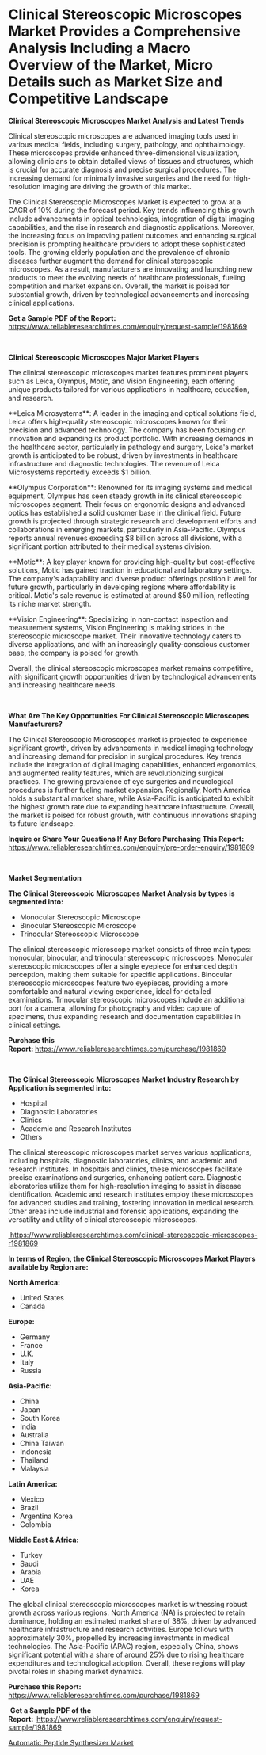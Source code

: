 <p><h1>Clinical Stereoscopic Microscopes Market Provides a Comprehensive Analysis Including a Macro Overview of the Market, Micro Details such as Market Size and Competitive Landscape</h1></p><p><strong>Clinical Stereoscopic Microscopes Market Analysis and Latest Trends</strong></p>
<p><p>Clinical stereoscopic microscopes are advanced imaging tools used in various medical fields, including surgery, pathology, and ophthalmology. These microscopes provide enhanced three-dimensional visualization, allowing clinicians to obtain detailed views of tissues and structures, which is crucial for accurate diagnosis and precise surgical procedures. The increasing demand for minimally invasive surgeries and the need for high-resolution imaging are driving the growth of this market.</p><p>The Clinical Stereoscopic Microscopes Market is expected to grow at a CAGR of 10% during the forecast period. Key trends influencing this growth include advancements in optical technologies, integration of digital imaging capabilities, and the rise in research and diagnostic applications. Moreover, the increasing focus on improving patient outcomes and enhancing surgical precision is prompting healthcare providers to adopt these sophisticated tools. The growing elderly population and the prevalence of chronic diseases further augment the demand for clinical stereoscopic microscopes. As a result, manufacturers are innovating and launching new products to meet the evolving needs of healthcare professionals, fueling competition and market expansion. Overall, the market is poised for substantial growth, driven by technological advancements and increasing clinical applications.</p></p>
<p><strong>Get a Sample PDF of the Report:&nbsp;</strong> <a href="https://www.reliableresearchtimes.com/enquiry/request-sample/1981869?utm_campaign=3211&utm_medium=2&utm_source=Github&utm_content=ia&utm_term=05032025&utm_id=clinical-stereoscopic-microscopes">https://www.reliableresearchtimes.com/enquiry/request-sample/1981869</a></p>
<p>&nbsp;</p>
<p><strong>Clinical Stereoscopic Microscopes Major Market Players</strong></p>
<p><p>The clinical stereoscopic microscopes market features prominent players such as Leica, Olympus, Motic, and Vision Engineering, each offering unique products tailored for various applications in healthcare, education, and research.</p><p>**Leica Microsystems**: A leader in the imaging and optical solutions field, Leica offers high-quality stereoscopic microscopes known for their precision and advanced technology. The company has been focusing on innovation and expanding its product portfolio. With increasing demands in the healthcare sector, particularly in pathology and surgery, Leica's market growth is anticipated to be robust, driven by investments in healthcare infrastructure and diagnostic technologies. The revenue of Leica Microsystems reportedly exceeds $1 billion.</p><p>**Olympus Corporation**: Renowned for its imaging systems and medical equipment, Olympus has seen steady growth in its clinical stereoscopic microscopes segment. Their focus on ergonomic designs and advanced optics has established a solid customer base in the clinical field. Future growth is projected through strategic research and development efforts and collaborations in emerging markets, particularly in Asia-Pacific. Olympus reports annual revenues exceeding $8 billion across all divisions, with a significant portion attributed to their medical systems division.</p><p>**Motic**: A key player known for providing high-quality but cost-effective solutions, Motic has gained traction in educational and laboratory settings. The company's adaptability and diverse product offerings position it well for future growth, particularly in developing regions where affordability is critical. Motic's sale revenue is estimated at around $50 million, reflecting its niche market strength.</p><p>**Vision Engineering**: Specializing in non-contact inspection and measurement systems, Vision Engineering is making strides in the stereoscopic microscope market. Their innovative technology caters to diverse applications, and with an increasingly quality-conscious customer base, the company is poised for growth. </p><p>Overall, the clinical stereoscopic microscopes market remains competitive, with significant growth opportunities driven by technological advancements and increasing healthcare needs.</p></p>
<p>&nbsp;</p>
<p><strong>What Are The Key Opportunities For Clinical Stereoscopic Microscopes Manufacturers?</strong></p>
<p><p>The Clinical Stereoscopic Microscopes market is projected to experience significant growth, driven by advancements in medical imaging technology and increasing demand for precision in surgical procedures. Key trends include the integration of digital imaging capabilities, enhanced ergonomics, and augmented reality features, which are revolutionizing surgical practices. The growing prevalence of eye surgeries and neurological procedures is further fueling market expansion. Regionally, North America holds a substantial market share, while Asia-Pacific is anticipated to exhibit the highest growth rate due to expanding healthcare infrastructure. Overall, the market is poised for robust growth, with continuous innovations shaping its future landscape.</p></p>
<p><strong>Inquire or Share Your Questions If Any Before Purchasing This Report:</strong> <a href="https://www.reliableresearchtimes.com/enquiry/pre-order-enquiry/1981869?utm_campaign=3211&utm_medium=2&utm_source=Github&utm_content=ia&utm_term=05032025&utm_id=clinical-stereoscopic-microscopes">https://www.reliableresearchtimes.com/enquiry/pre-order-enquiry/1981869</a></p>
<p>&nbsp;</p>
<p><strong>Market Segmentation</strong></p>
<p><strong>The Clinical Stereoscopic Microscopes Market Analysis by types is segmented into:</strong></p>
<p><ul><li>Monocular Stereoscopic Microscope</li><li>Binocular Stereoscopic Microscope</li><li>Trinocular Stereoscopic Microscope</li></ul></p>
<p><p>The clinical stereoscopic microscope market consists of three main types: monocular, binocular, and trinocular stereoscopic microscopes. Monocular stereoscopic microscopes offer a single eyepiece for enhanced depth perception, making them suitable for specific applications. Binocular stereoscopic microscopes feature two eyepieces, providing a more comfortable and natural viewing experience, ideal for detailed examinations. Trinocular stereoscopic microscopes include an additional port for a camera, allowing for photography and video capture of specimens, thus expanding research and documentation capabilities in clinical settings.</p></p>
<p><strong>Purchase this Report:&nbsp;</strong><a href="https://www.reliableresearchtimes.com/purchase/1981869?utm_campaign=3211&utm_medium=2&utm_source=Github&utm_content=ia&utm_term=05032025&utm_id=clinical-stereoscopic-microscopes">https://www.reliableresearchtimes.com/purchase/1981869</a></p>
<p>&nbsp;</p>
<p><strong>The Clinical Stereoscopic Microscopes Market Industry Research by Application is segmented into:</strong></p>
<p><ul><li>Hospital</li><li>Diagnostic Laboratories</li><li>Clinics</li><li>Academic and Research Institutes</li><li>Others</li></ul></p>
<p><p>The clinical stereoscopic microscopes market serves various applications, including hospitals, diagnostic laboratories, clinics, and academic and research institutes. In hospitals and clinics, these microscopes facilitate precise examinations and surgeries, enhancing patient care. Diagnostic laboratories utilize them for high-resolution imaging to assist in disease identification. Academic and research institutes employ these microscopes for advanced studies and training, fostering innovation in medical research. Other areas include industrial and forensic applications, expanding the versatility and utility of clinical stereoscopic microscopes.</p></p>
<p><a href="https://www.reliableresearchtimes.com/clinical-stereoscopic-microscopes-r1981869?utm_campaign=3211&utm_medium=2&utm_source=Github&utm_content=ia&utm_term=05032025&utm_id=clinical-stereoscopic-microscopes">&nbsp;https://www.reliableresearchtimes.com/clinical-stereoscopic-microscopes-r1981869</a></p>
<p><strong>In terms of Region, the Clinical Stereoscopic Microscopes Market Players available by Region are:</strong></p>
<p>
    <p> <strong> North America: </strong>
        <ul>
            <li>United States</li>
            <li>Canada</li>
        </ul>
        </p> 
    <p> <strong> Europe: </strong>
        <ul>
            <li>Germany</li>
            <li>France</li>
            <li>U.K.</li>
            <li>Italy</li>
            <li>Russia</li>
        </ul>
        </p> 
    <p> <strong> Asia-Pacific: </strong>
        <ul>
            <li>China</li>
            <li>Japan</li>
            <li>South Korea</li>
            <li>India</li>
            <li>Australia</li>
            <li>China Taiwan</li>
            <li>Indonesia</li>
            <li>Thailand</li>
            <li>Malaysia</li>
        </ul>
        </p> 
    <p> <strong> Latin America: </strong>
        <ul>
            <li>Mexico</li>
            <li>Brazil</li>
            <li>Argentina Korea</li>
            <li>Colombia</li>
        </ul>
        </p> 
    <p> <strong> Middle East & Africa: </strong>
        <ul>
            <li>Turkey</li>
            <li>Saudi</li>
            <li>Arabia</li>
            <li>UAE</li>
            <li>Korea</li>
        </ul>
    </p>
    </p>
<p><p>The global clinical stereoscopic microscopes market is witnessing robust growth across various regions. North America (NA) is projected to retain dominance, holding an estimated market share of 38%, driven by advanced healthcare infrastructure and research activities. Europe follows with approximately 30%, propelled by increasing investments in medical technologies. The Asia-Pacific (APAC) region, especially China, shows significant potential with a share of around 25% due to rising healthcare expenditures and technological adoption. Overall, these regions will play pivotal roles in shaping market dynamics.</p></p>
<p><strong>Purchase this Report: </strong><a href="https://www.reliableresearchtimes.com/purchase/1981869?utm_campaign=3211&utm_medium=2&utm_source=Github&utm_content=ia&utm_term=05032025&utm_id=clinical-stereoscopic-microscopes">https://www.reliableresearchtimes.com/purchase/1981869</a></p>
<p>&nbsp;<strong>Get a Sample PDF of the Report:&nbsp;&nbsp;</strong><a href="https://www.reliableresearchtimes.com/enquiry/request-sample/1981869?utm_campaign=3211&utm_medium=2&utm_source=Github&utm_content=ia&utm_term=05032025&utm_id=clinical-stereoscopic-microscopes">https://www.reliableresearchtimes.com/enquiry/request-sample/1981869</a></p>
<p><strong></strong></p>
<p><p><a href="https://github.com/guleealhani/Market-Research-Report-List-1/blob/main/automatic-peptide-synthesizer-market.md?utm_campaign=3211&utm_medium=2&utm_source=Github&utm_content=ia&utm_term=05032025&utm_id=clinical-stereoscopic-microscopes">Automatic Peptide Synthesizer Market</a></p></p>